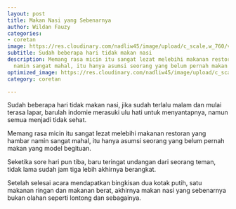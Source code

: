 ```yaml
---
layout: post
title: Makan Nasi yang Sebenarnya
author: Wildan Fauzy
categories:
- coretan
image: https://res.cloudinary.com/nadliw45/image/upload/c_scale,w_760/v1606454813/makan-nasi_yn1zzw.jpg
subtitle: Sudah beberapa hari tidak makan nasi
description: Memang rasa micin itu sangat lezat melebihi makanan restoran yang hambar
  namin sangat mahal, itu hanya asumsi seorang yang belum pernah makan
optimized_image: https://res.cloudinary.com/nadliw45/image/upload/c_scale,w_380/v1606454813/makan-nasi_yn1zzw.jpg
category: coretan

---
```

Sudah beberapa hari tidak makan nasi, jika sudah terlalu malam dan mulai terasa lapar, barulah indomie merasuki ulu hati untuk menyantapnya, namun semua menjadi tidak sehat.

Memang rasa micin itu sangat lezat melebihi makanan restoran yang hambar namin sangat mahal, itu hanya asumsi seorang yang belum pernah makan yang model begituan.

Seketika sore hari pun tiba, baru teringat undangan dari seorang teman, tidak lama sudah jam tiga lebih akhirnya berangkat.

Setelah selesai acara mendapatkan bingkisan dua kotak putih, satu makanan ringan dan makanan berat, akhirnya makan nasi yang sebenarnya bukan olahan seperti lontong dan sebagainya.